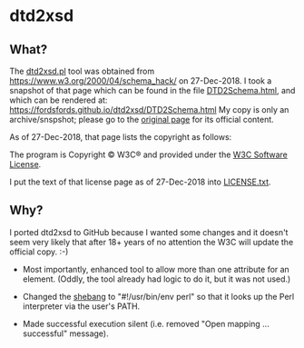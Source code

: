 # dtd2xsd

## What?

The [dtd2xsd.pl](dtd2xsd.pl) tool was obtained from
https://www.w3.org/2000/04/schema_hack/ on 27-Dec-2018.
I took a snapshot of that page which can be found in the file
[DTD2Schema.html](DTD2Schema.html), and which can be rendered at:
https://fordsfords.github.io/dtd2xsd/DTD2Schema.html
My copy is only an archive/snspshot; please go to the
[original page](https://www.w3.org/2000/04/schema_hack/) for its
official content.

As of 27-Dec-2018, that page lists the copyright as follows:

The program is Copyright © W3C® and provided under the
[W3C Software License](https://www.w3.org/Consortium/Legal/copyright-software).

I put the text of that license page as of 27-Dec-2018 into
[LICENSE.txt](LICENSE.txt).

## Why?

I ported dtd2xsd to GitHub because I wanted some changes and it doesn't
seem very likely that after 18+ years of no attention the W3C will
update the official copy.  :-)

* Most importantly, enhanced tool to allow more than one attribute
for an element.  (Oddly, the tool already had logic to do it, but it
was not used.)

* Changed the [shebang](https://en.wikipedia.org/wiki/Shebang_(Unix))
to "#!/usr/bin/env perl" so that it looks up the Perl interpreter via
the user's PATH.

* Made successful execution silent (i.e. removed "Open mapping ... successful"
message).

